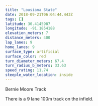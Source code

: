 ```yaml
---
title: "Lousiana State"
date: 2018-09-21T06:04:44.443Z
tags: []
latitude: 30.4145987
longitude: -91.1854188
elevation_meters: 7
distance_meters: 400
lap_lanes: 9
home_lanes: 9
surface_type: artificial
surface_color: red
turn_diameter_meters: 67.4
turn_radius_b_meters: 33.63
speed_rating: 11.74
steeple_water_location: inside
---
```

Bernie Moore Track

There is a 9 lane 100m track on the infield. 
